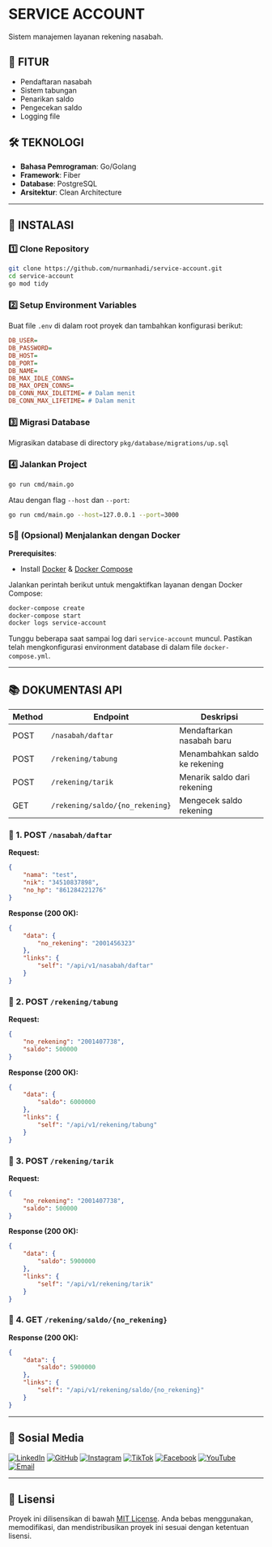 # SERVICE ACCOUNT

Sistem manajemen layanan rekening nasabah.

## 📌 FITUR
- Pendaftaran nasabah
- Sistem tabungan
- Penarikan saldo
- Pengecekan saldo
- Logging file

## 🛠 TEKNOLOGI
- **Bahasa Pemrograman**: Go/Golang
- **Framework**: Fiber
- **Database**: PostgreSQL
- **Arsitektur**: Clean Architecture

---

## 🚀 INSTALASI

### 1️⃣ Clone Repository
```bash
git clone https://github.com/nurmanhadi/service-account.git
cd service-account
go mod tidy
```

### 2️⃣ Setup Environment Variables
Buat file `.env` di dalam root proyek dan tambahkan konfigurasi berikut:
```ini
DB_USER=
DB_PASSWORD=
DB_HOST=
DB_PORT=
DB_NAME=
DB_MAX_IDLE_CONNS=
DB_MAX_OPEN_CONNS=
DB_CONN_MAX_IDLETIME= # Dalam menit
DB_CONN_MAX_LIFETIME= # Dalam menit
```

### 3️⃣ Migrasi Database
Migrasikan database di directory `pkg/database/migrations/up.sql`

### 4️⃣ Jalankan Project
```bash
go run cmd/main.go
```

Atau dengan flag `--host` dan `--port`:
```bash
go run cmd/main.go --host=127.0.0.1 --port=3000
```

### 5📌 (Opsional) Menjalankan dengan Docker
**Prerequisites**:
- Install [Docker](https://docs.docker.com/get-docker/) & [Docker Compose](https://docs.docker.com/compose/)

Jalankan perintah berikut untuk mengaktifkan layanan dengan Docker Compose:
```bash
docker-compose create
docker-compose start
docker logs service-account
```

Tunggu beberapa saat sampai log dari `service-account` muncul.
Pastikan telah mengkonfigurasi environment database di dalam file `docker-compose.yml`.

---

## 📚 DOKUMENTASI API

| Method | Endpoint | Deskripsi |
|--------|---------|-----------|
| POST   | `/nasabah/daftar` | Mendaftarkan nasabah baru |
| POST   | `/rekening/tabung` | Menambahkan saldo ke rekening |
| POST   | `/rekening/tarik` | Menarik saldo dari rekening |
| GET    | `/rekening/saldo/{no_rekening}` | Mengecek saldo rekening |

### 📌 1. POST `/nasabah/daftar`
**Request:**
```json
{
    "nama": "test",
    "nik": "34510837898",
    "no_hp": "861284221276"
}
```

**Response (200 OK):**
```json
{
    "data": {
        "no_rekening": "2001456323"
    },
    "links": {
        "self": "/api/v1/nasabah/daftar"
    }
}
```

### 📌 2. POST `/rekening/tabung`
**Request:**
```json
{
    "no_rekening": "2001407738",
    "saldo": 500000
}
```

**Response (200 OK):**
```json
{
    "data": {
        "saldo": 6000000
    },
    "links": {
        "self": "/api/v1/rekening/tabung"
    }
}
```

### 📌 3. POST `/rekening/tarik`
**Request:**
```json
{
    "no_rekening": "2001407738",
    "saldo": 500000
}
```

**Response (200 OK):**
```json
{
    "data": {
        "saldo": 5900000
    },
    "links": {
        "self": "/api/v1/rekening/tarik"
    }
}
```

### 📌 4. GET `/rekening/saldo/{no_rekening}`
**Response (200 OK):**
```json
{
    "data": {
        "saldo": 5900000
    },
    "links": {
        "self": "/api/v1/rekening/saldo/{no_rekening}"
    }
}
```

---

## 🔗 Sosial Media
[![LinkedIn](https://img.shields.io/badge/LinkedIn-0077B5?style=flat&logo=linkedin&logoColor=white)](https://www.linkedin.com/in/nurman-hadi03)
[![GitHub](https://img.shields.io/badge/GitHub-181717?style=flat&logo=github&logoColor=white)](https://github.com/nurmanhadi)
[![Instagram](https://img.shields.io/badge/Instagram-E4405F?style=flat&logo=instagram&logoColor=white)](https://www.instagram.com/nurman00003)
[![TikTok](https://img.shields.io/badge/TikTok-000000?style=flat&logo=tiktok&logoColor=white)](https://www.tiktok.com/@manzz__3)
[![Facebook](https://img.shields.io/badge/Facebook-1877F2?style=flat&logo=facebook&logoColor=white)](https://www.facebook.com/nurmanHadi03)
[![YouTube](https://img.shields.io/badge/YouTube-FF0000?style=flat&logo=youtube&logoColor=white)](https://www.youtube.com/@nurmanhadi2457)
[![Email](https://img.shields.io/badge/Email-D14836?style=flat&logo=gmail&logoColor=white)](mailto:nurman.hadi@hotmail.com)

---

## 📜 Lisensi
Proyek ini dilisensikan di bawah [MIT License](./LICENSE). Anda bebas menggunakan, memodifikasi, dan mendistribusikan proyek ini sesuai dengan ketentuan lisensi.

